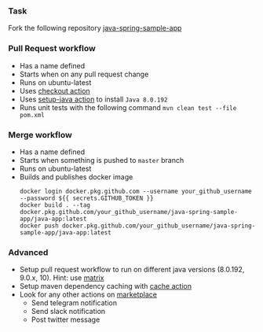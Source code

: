 ### Task
Fork the following repository [java-spring-sample-app](https://github.com/edbighead/java-spring-sample-app)

### Pull Request workflow
* Has a name defined
* Starts when on any pull request change
* Runs on ubuntu-latest
* Uses [checkout action](https://github.com/actions/checkout)
* Uses [setup-java action](https://github.com/actions/setup-java) to install `Java 8.0.192`
* Runs unit tests with the following command `mvn clean test --file pom.xml`

### Merge workflow
* Has a name defined
* Starts when something is pushed to `master` branch
* Runs on ubuntu-latest
* Builds and publishes docker image
    ```
    docker login docker.pkg.github.com --username your_github_username --password ${{ secrets.GITHUB_TOKEN }}
    docker build . --tag docker.pkg.github.com/your_github_username/java-spring-sample-app/java-app:latest
    docker push docker.pkg.github.com/your_github_username/java-spring-sample-app/java-app:latest
    ```

### Advanced
* Setup pull request workflow to run on different java versions (8.0.192, 9.0.x, 10). Hint: use [matrix](https://help.github.com/en/actions/automating-your-workflow-with-github-actions/workflow-syntax-for-github-actions#jobsjob_idstrategymatrix)
* Setup maven dependency caching with [cache action](https://github.com/actions/cache/blob/master/examples.md#java---maven)
* Look for any other actions on [marketplace](https://github.com/marketplace?type=actions)
  * Send telegram notification
  * Send slack notification
  * Post twitter message